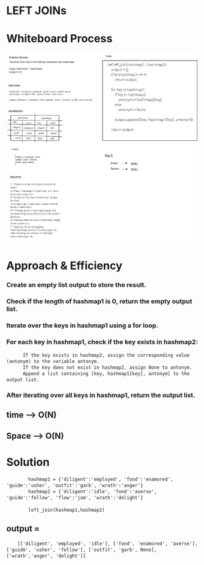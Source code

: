 # LEFT JOINs


# Whiteboard Process

![img](./CC_33.png)


# Approach & Efficiency
### Create an empty list output to store the result.
### Check if the length of hashmap1 is 0, return the empty output list.
### Iterate over the keys in hashmap1 using a for loop.
### For each key in hashmap1, check if the key exists in hashmap2:
          If the key exists in hashmap2, assign the corresponding value (antonym) to the variable antonym.
          If the key does not exist in hashmap2, assign None to antonym.
          Append a list containing [key, hashmap1[key], antonym] to the output list. 
### After iterating over all keys in hashmap1, return the output list.

## time --> O(N)
## Space --> O(N) 




# Solution

            hashmap1 = {'diligent':'employed', 'fond':'enamored', 'guide':'usher', 'outfit':'garb', 'wrath':'anger'}
            hashmap2 = {'diligent':'idle', 'fond':'averse', 'guide':'follow', 'flow':'jam', 'wrath':'delight'}

            left_join(hashmap1,hashmap2)

## output = 
        [['diligent', 'employed', 'idle'], ['fond', 'enamored', 'averse'], ['guide', 'usher', 'follow'], ['outfit', 'garb', None], ['wrath','anger', 'delight']]
           